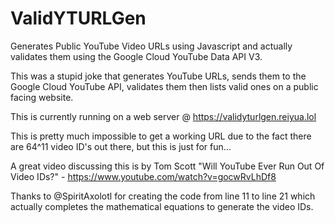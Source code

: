 # ValidYTURLGen
Generates Public YouTube Video URLs using Javascript and actually validates them using the Google Cloud YouTube Data API V3.

This was a stupid joke that generates YouTube URLs, sends them to the Google Cloud YouTube API, validates them then lists valid ones on a public facing website.

This is currently running on a web server @ https://validyturlgen.reiyua.lol

This is pretty much impossible to get a working URL due to the fact there are 64^11 video ID's out there, but this is just for fun...

A great video discussing this is by Tom Scott "Will YouTube Ever Run Out Of Video IDs?" - https://www.youtube.com/watch?v=gocwRvLhDf8

Thanks to @SpiritAxolotl for creating the code from line 11 to line 21 which actually completes the mathematical equations to generate the video IDs.
